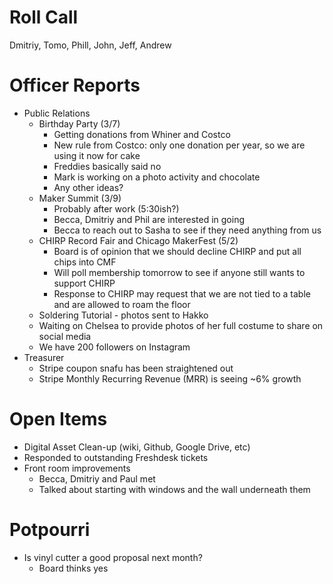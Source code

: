 Roll Call
=========
Dmitriy, Tomo, Phill, John, Jeff, Andrew
  
Officer Reports
===============
- Public Relations
  - Birthday Party (3/7)
    - Getting donations from Whiner and Costco
    - New rule from Costco: only one donation per year, so we are using it now for cake
    - Freddies basically said no
    - Mark is working on a photo activity and chocolate
    - Any other ideas?
  - Maker Summit (3/9)
    - Probably after work (5:30ish?)
    - Becca, Dmitriy and Phil are interested in going
    - Becca to reach out to Sasha to see if they need anything from us
  - CHIRP Record Fair and Chicago MakerFest (5/2)
    - Board is of opinion that we should decline CHIRP and put all chips into CMF
    - Will poll membership tomorrow to see if anyone still wants to support CHIRP
    - Response to CHIRP may request that we are not tied to a table and are allowed to roam the floor
  - Soldering Tutorial - photos sent to Hakko
  - Waiting on Chelsea to provide photos of her full costume to share on social media
  - We have 200 followers on Instagram
- Treasurer
  - Stripe coupon snafu has been straightened out
  - Stripe Monthly Recurring Revenue (MRR) is seeing ~6% growth

Open Items
==========
- Digital Asset Clean-up (wiki, Github, Google Drive, etc)
- Responded to outstanding Freshdesk tickets
- Front room improvements
  - Becca, Dmitriy and Paul met
  - Talked about starting with windows and the wall underneath them
  
Potpourri
=========
- Is vinyl cutter a good proposal next month?
  - Board thinks yes
